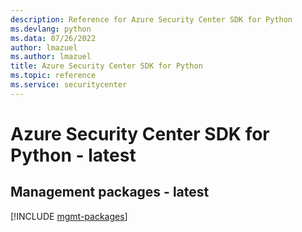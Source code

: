 ```yaml
---
description: Reference for Azure Security Center SDK for Python
ms.devlang: python
ms.data: 07/26/2022
author: lmazuel
ms.author: lmazuel
title: Azure Security Center SDK for Python
ms.topic: reference
ms.service: securitycenter
---
```

# Azure Security Center SDK for Python - latest

## Management packages - latest
[!INCLUDE [mgmt-packages](security-center-mgmt-index.md)]